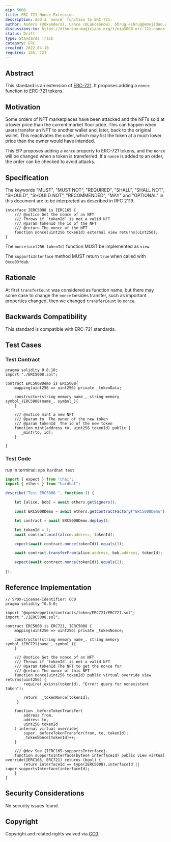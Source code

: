 ```yaml
---
eip: 5008
title: ERC-721 Nonce Extension
description: Add a `nonce` function to ERC-721.
author: Anders (@0xanders), Lance (@LanceSnow), Shrug <shrug@emojidao.org>
discussions-to: https://ethereum-magicians.org/t/eip5008-erc-721-nonce-and-metadata-update-extension/8925
status: Draft
type: Standards Track
category: ERC
created: 2022-04-10
requires: 165, 721
---
```


## Abstract

This standard is an extension of [ERC-721](./eip-721.md). It proposes adding a `nonce` function to ERC-721 tokens.

## Motivation

Some orders of NFT marketplaces have been attacked and the NFTs sold at a lower price than the current market floor price. This can happen when users transfer an NFT to another wallet and, later, back to the original wallet. This reactivates the order, which may list the token at a much lower price than the owner would have intended.

This EIP proposes adding a `nonce` property to ERC-721 tokens, and the `nonce` will be changed when a token is transferred. If a `nonce` is added to an order, the order can be checked to avoid attacks.

## Specification

The keywords "MUST", "MUST NOT", "REQUIRED", "SHALL", "SHALL NOT", "SHOULD", "SHOULD NOT", "RECOMMENDED", "MAY" and "OPTIONAL" in this document are to be interpreted as described in RFC 2119.

```solidity
interface IERC5008 is IERC165 {
    /// @notice Get the nonce of an NFT
    /// Throws if `tokenId` is not a valid NFT
    /// @param tokenId The id of the NFT
    /// @return The nonce of the NFT
    function nonce(uint256 tokenId) external view returns(uint256);
}
```
The `nonce(uint256 tokenId)` function MUST be implemented as `view`.

The `supportsInterface` method MUST return `true` when called with `0xce03fdab`.

## Rationale

At first `transferCount` was considered as function name, but there may some case to change the `nonce` besides transfer, such as important properties changed, then we changed `transferCount` to `nonce`.


## Backwards Compatibility

This standard is compatible with ERC-721 standards.

## Test Cases

### Test Contract 

```solidity
pragma solidity 0.8.10;
import "./ERC5008.sol";

contract ERC5008Demo is ERC5008{
    mapping(uint256 => uint256) private _tokenData;

    constructor(string memory name_, string memory symbol_)ERC5008(name_, symbol_){
    }

    /// @notice mint a new NFT  
    /// @param to  The owner of the new token
    /// @param tokenId  The id of the new token
    function mint(address to, uint256 tokenId) public {
       _mint(to, id);
    }

}

```
### Test Code

run in terminal: `npm hardhat test`

```TypeScript
import { expect } from "chai";
import { ethers } from "hardhat";

describe("Test ERC5008 ", function () {

    let [alice, bob] = await ethers.getSigners();

    const ERC5008Demo = await ethers.getContractFactory("ERC5008Demo");

    let contract = await ERC5008Demo.deploy();

    let tokenId = 1;
    await contract.mint(alice.address, tokenId);

    expect(await contract.nonce(tokenId)).equals(1);

    await contract.transferFrom(alice.address, bob.address, tokenId);

    expect(await contract.nonce(tokenId)).equals(2);
    
});
```

## Reference Implementation

```solidity
// SPDX-License-Identifier: CC0
pragma solidity ^0.8.0;

import "@openzeppelin/contracts/token/ERC721/ERC721.sol";
import "./IERC5008.sol";

contract ERC5008 is ERC721, IERC5008 {
    mapping(uint256 => uint256) private _tokenNonce;

    constructor(string memory name_, string memory symbol_)ERC721(name_, symbol_){
    }

    /// @notice Get the nonce of an NFT
    /// Throws if `tokenId` is not a valid NFT
    /// @param tokenId The NFT to get the nonce for
    /// @return The nonce of this NFT
    function nonce(uint256 tokenId) public virtual override view returns(uint256) {
        require(_exists(tokenId), "Error: query for nonexistent token");

        return  _tokenNonce[tokenId];
     }

    function _beforeTokenTransfer(
        address from,
        address to,
        uint256 tokenId
    ) internal virtual override{
        super._beforeTokenTransfer(from, to, tokenId);
        _tokenNonce[tokenId]++;
    }

    /// @dev See {IERC165-supportsInterface}.
    function supportsInterface(bytes4 interfaceId) public view virtual override(IERC165, ERC721) returns (bool) {
        return interfaceId == type(IERC5008).interfaceId || super.supportsInterface(interfaceId);
    }
}
```

## Security Considerations
No security issues found.

## Copyright
Copyright and related rights waived via [CC0](https://creativecommons.org/publicdomain/zero/1.0/).
